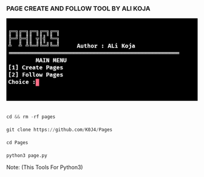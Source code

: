 ### PAGE CREATE AND FOLLOW TOOL BY ALI KOJA
![Legend-ALi](https://github.com/K0J4/Pages/blob/main/Img/Screenshot_20231222-065848.png)
```PYTHON TOOL

cd && rm -rf pages

git clone https://github.com/K0J4/Pages

cd Pages

python3 page.py
```
Note: (This Tools For Python3)

